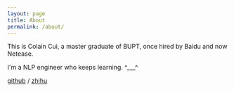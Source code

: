 ```yaml
---
layout: page
title: About
permalink: /about/
---
```


This is Colain Cui, a master graduate of BUPT, once hired by Baidu and now Netease.

I'm a NLP engineer who keeps learning. ^___^


[github][my-github] /
[zhihu][my-zhihu]

[my-github]: https://github.com/ColainCYY
[my-zhihu]: https://www.zhihu.com/people/qalian/
